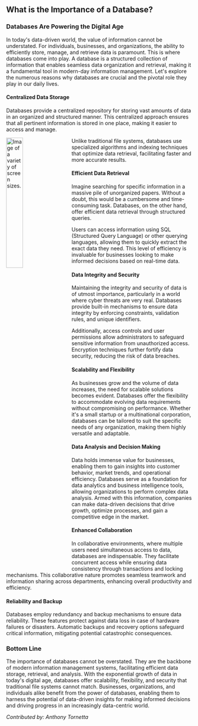 ## What is the Importance of a Database?

### Databases Are Powering the Digital Age

In today's data-driven world, the value of information cannot be understated. For individuals, businesses, and organizations, the ability to efficiently store, manage, and retrieve data is paramount. This is where databases come into play. A database is a structured collection of information that enables seamless data organization and retrieval, making it a fundamental tool in modern-day information management. Let's explore the numerous reasons why databases are crucial and the pivotal role they play in our daily lives.
<div>

#### Centralized Data Storage

Databases provide a centralized repository for storing vast amounts of data in an organized and structured manner. This centralized approach ensures that all pertinent information is stored in one place, making it easier to access and manage. 

<img style="width: 30%; margin-right: 5%; float:left" src="/assets/images/blog/2023/July/db.png" alt="Image of a variety of screen sizes.">

Unlike traditional file systems, databases use specialized algorithms and indexing techniques that optimize data retrieval, facilitating faster and more accurate results.

#### Efficient Data Retrieval

Imagine searching for specific information in a massive pile of unorganized papers. Without a doubt, this would be a cumbersome and time-consuming task. Databases, on the other hand, offer efficient data retrieval through structured queries. 

Users can access information using SQL (Structured Query Language) or other querying languages, allowing them to quickly extract the exact data they need. This level of efficiency is invaluable for businesses looking to make informed decisions based on real-time data.

#### Data Integrity and Security

Maintaining the integrity and security of data is of utmost importance, particularly in a world where cyber threats are very real. Databases provide built-in mechanisms to ensure data integrity by enforcing constraints, validation rules, and unique identifiers. 

Additionally, access controls and user permissions allow administrators to safeguard sensitive information from unauthorized access. Encryption techniques further fortify data security, reducing the risk of data breaches.

#### Scalability and Flexibility

As businesses grow and the volume of data increases, the need for scalable solutions becomes evident. Databases offer the flexibility to accommodate evolving data requirements without compromising on performance. Whether it's a small startup or a multinational corporation, databases can be tailored to suit the specific needs of any organization, making them highly versatile and adaptable.

#### Data Analysis and Decision Making

Data holds immense value for businesses, enabling them to gain insights into customer behavior, market trends, and operational efficiency. Databases serve as a foundation for data analytics and business intelligence tools, allowing organizations to perform complex data analysis. Armed with this information, companies can make data-driven decisions that drive growth, optimize processes, and gain a competitive edge in the market.

#### Enhanced Collaboration

In collaborative environments, where multiple users need simultaneous access to data, databases are indispensable. They facilitate concurrent access while ensuring data consistency through transactions and locking mechanisms. This collaborative nature promotes seamless teamwork and information sharing across departments, enhancing overall productivity and efficiency.

#### Reliability and Backup

Databases employ redundancy and backup mechanisms to ensure data reliability. These features protect against data loss in case of hardware failures or disasters. Automatic backups and recovery options safeguard critical information, mitigating potential catastrophic consequences.
</div>

### Bottom Line

The importance of databases cannot be overstated. They are the backbone of modern information management systems, facilitating efficient data storage, retrieval, and analysis. With the exponential growth of data in today's digital age, databases offer scalability, flexibility, and security that traditional file systems cannot match. Businesses, organizations, and individuals alike benefit from the power of databases, enabling them to harness the potential of data-driven insights for making informed decisions and driving progress in an increasingly data-centric world.

_Contributed by: Anthony Tornetta_
